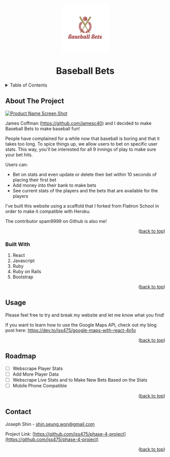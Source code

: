<a name="readme-top"></a>
<!--
*** Used the Best-README-Template.
-->


<!-- PROJECT LOGO -->
<br />
<div align="center">
  <a href="https://github.com/jss475/phase-4-project">
    <img src="./client/public/BaseballBetsLogo2.png" alt="Logo" width="150" height="150">
  </a>

  <h1 align="center">Baseball Bets</h3>

</div>



<!-- TABLE OF CONTENTS -->
<details>
  <summary>Table of Contents</summary>
  <ol>
    <li>
      <a href="#about-the-project">About The Project</a>
      <ul>
        <li><a href="#built-with">Built With</a></li>
      </ul>
    </li>
    <li><a href="#usage">Usage</a></li>
    <li><a href="#roadmap">Roadmap</a></li>
    <li><a href="#contact">Contact</a></li>

  </ol>
</details>



<!-- ABOUT THE PROJECT -->
## About The Project

[![Product Name Screen Shot][page-demo]]("https://lit-tundra-09875.herokuapp.com/about")

James Coffman (https://github.com/jamesc40) and I decided to make Baseball Bets to make baseball fun!

People have complained for a while now that baseball is boring and that it takes too long. To spice things up, we allow users to bet on specific user stats. This way, you'll be interested for all 9 innings of play to make sure your bet hits.

Users can:
* Bet on stats and even update or delete their bet within 10 seconds of placing their first bet
* Add money into their bank to make bets
* See current stats of the players and the bets that are available for the players


I've built this website using a scaffold that I forked from Flatiron School in order to make it compatible with Heroku.

The contributor spam9999 on Github is also me!


<p align="right">(<a href="#readme-top">back to top</a>)</p>



### Built With

<ol>
    <li>React</li>
    <li>Javascript</li>
    <li>Ruby</li>
    <li>Ruby on Rails</li>
    <li>Bootstrap</li>
</ol>

<p align="right">(<a href="#readme-top">back to top</a>)</p>

<!-- USAGE EXAMPLES -->
## Usage

Please feel free to try and break my website and let me know what you find!

If you want to learn how to use the Google Maps API, check out my blog post here: https://dev.to/jss475/google-maps-with-react-4n1o


<p align="right">(<a href="#readme-top">back to top</a>)</p>



<!-- ROADMAP -->
## Roadmap

- [ ] Webscrape Player Stats
- [ ] Add More Player Data
- [ ] Webscrape Live Stats and to Make New Bets Based on the Stats
- [ ] Mobile Phone Compatible

<p align="right">(<a href="#readme-top">back to top</a>)</p>



<!-- CONTACT -->
## Contact

Joseph Shin - shin.seung.won@gmail.com

Project Link: [https://github.com/jss475/phase-4-project](https://github.com/jss475/phase-4-project)

<p align="right">(<a href="#readme-top">back to top</a>)</p>



<!-- MARKDOWN LINKS & IMAGES -->
[page-demo]: ./client/public/screen_shot.png
[Ruby_img]: https://www.ruby-lang.org/images/header-ruby-logo.png
[Ruby-url]: https://www.ruby-lang.org/en/